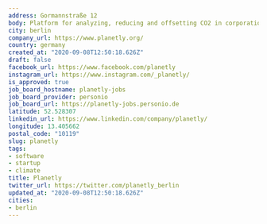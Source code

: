 ```yaml
---
address: Gormannstraße 12
body: Platform for analyzing, reducing and offsetting CO2 in corporations across Europe.
city: berlin
company_url: https://www.planetly.org/
country: germany
created_at: "2020-09-08T12:50:18.626Z"
draft: false
facebook_url: https://www.facebook.com/planetly
instagram_url: https://www.instagram.com/_planetly/
is_approved: true
job_board_hostname: planetly-jobs
job_board_provider: personio
job_board_url: https://planetly-jobs.personio.de
latitude: 52.528307
linkedin_url: https://www.linkedin.com/company/planetly/
longitude: 13.405662
postal_code: "10119"
slug: planetly
tags:
- software
- startup
- climate
title: Planetly
twitter_url: https://twitter.com/planetly_berlin
updated_at: "2020-09-08T12:50:18.626Z"
cities:
- berlin
---
```

